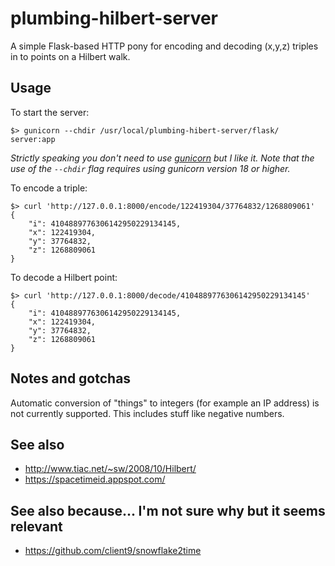 # plumbing-hilbert-server

A simple Flask-based HTTP pony for encoding and decoding (x,y,z) triples in to points on a Hilbert walk.

## Usage

To start the server:

	$> gunicorn --chdir /usr/local/plumbing-hibert-server/flask/ server:app

_Strictly speaking you don't need to use [gunicorn](http://www.gunicorn.org) but I like it. Note that the use of the `--chdir` flag requires using gunicorn version 18 or higher._

To encode a triple:

	$> curl 'http://127.0.0.1:8000/encode/122419304/37764832/1268809061'
	{
		"i": 4104889776306142950229134145,
		"x": 122419304,
		"y": 37764832,
		"z": 1268809061
	}

To decode a Hilbert point:

	$> curl 'http://127.0.0.1:8000/decode/4104889776306142950229134145'
	{
		"i": 4104889776306142950229134145,
		"x": 122419304,
		"y": 37764832,
		"z": 1268809061
	}

## Notes and gotchas

Automatic conversion of "things" to integers (for example an IP address) is not currently supported. This includes stuff like negative numbers.

## See also

* http://www.tiac.net/~sw/2008/10/Hilbert/
* https://spacetimeid.appspot.com/

## See also because... I'm not sure why but it seems relevant

* https://github.com/client9/snowflake2time
